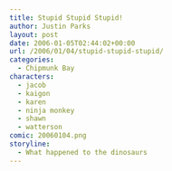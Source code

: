 ```yaml
---
title: Stupid Stupid Stupid!
author: Justin Parks
layout: post
date: 2006-01-05T02:44:02+00:00
url: /2006/01/04/stupid-stupid-stupid/
categories:
  - Chipmunk Bay
characters:
  - jacob
  - kaigon
  - karen
  - ninja monkey
  - shawn
  - watterson
comic: 20060104.png 
storyline:
  - What happened to the dinosaurs
---
```

